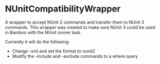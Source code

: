 # NUnitCompatibilityWrapper
A wrapper to accept NUnit 2 commands and transfer them to NUnit 3 commands. This wrapper was created to make sure NUnit 3 could be used in Bamboo with the NUnit runner task.

Currently it will do the following: 
  - Change -xml and set the format to nunit2
  - Modify the -include and -exclude commands to a where query